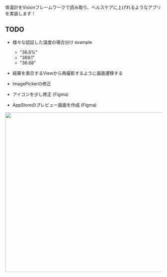 体温計をVisionフレームワークで読み取り、ヘルスケアに上げれるようなアプリを実装します！

## TODO 
- 様々な認証した温度の場合分け
  example
    - "36.6%"
    - "369.1"
    - "36.68"
    
- 結果を表示するViewから再撮影するように画面遷移する

- ImagePickerの修正

- アイコンを少し修正 (Figma)

- AppStoreのプレビュー画面を作成 (Figma)


<img src="https://user-images.githubusercontent.com/52638834/104083638-9f324f80-5283-11eb-952d-75adf51baefd.gif" width="512px"/>

